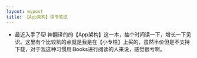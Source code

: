 ```yaml
---
layout: mypost
title: 【App架构】读书笔记
---
```


+ 最近入手了🐱 神翻译的的【App架构】这一本，抽个时间读一下，增长一下见识。这里有个比较坑的点就是我是在【小专栏】上买的，虽然半价但是不支持下载，对于我这种习惯用iBooks进行阅读的人来说，感觉很亏啊。

